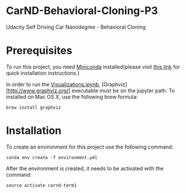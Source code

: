 # CarND-Behavioral-Cloning-P3
Udacity Self Driving Car Nanodegree - Behavioral Cloning


# Prerequisites

To run this project, you need [Miniconda](https://conda.io/miniconda.html) installed(please visit [this link](https://conda.io/docs/install/quick.html) for quick installation instructions.)

In order to run the [Visualizations.ipynb](Visualizations.ipynb), [Graphviz][http://www.graphviz.org/] executable must be on the jupyter path. To installed on Mac OS X, use the following brew formula:

```
brew install graphviz
```

# Installation
To create an environment for this project use the following command:

```
conda env create -f environment.yml
```

After the environment is created, it needs to be activated with the command:

```
source activate carnd-term1
```
